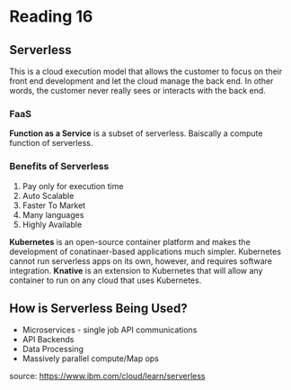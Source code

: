 # Reading 16

## Serverless 

This is a cloud execution model that allows the customer to focus on their front end development and let the cloud manage the back end. In other words, 
the customer never really sees or interacts with the back end. 

### FaaS 

__Function as a Service__ is a subset of serverless. Baiscally a compute function of serverless. 

### Benefits of Serverless

1. Pay only for execution time
2. Auto Scalable
3. Faster To Market
4. Many languages
5. Highly Available

__Kubernetes__ is an open-source container platform and makes the development of conatinaer-based applications much simpler. Kubernetes cannot run serverless apps
on its own, however, and requires software integration. __Knative__ is an extension to Kubernetes that will allow any container to run on any cloud that uses 
Kubernetes. 

## How is Serverless Being Used?

- Microservices - single job API communications
- API Backends
- Data Processing
- Massively parallel compute/Map ops

source: https://www.ibm.com/cloud/learn/serverless
